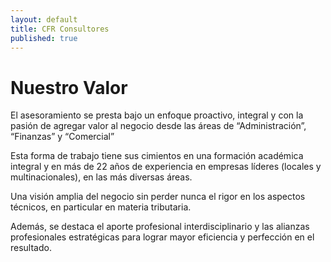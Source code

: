 ```yaml
---
layout: default
title: CFR Consultores
published: true
---
```


#  Nuestro Valor

El asesoramiento se presta bajo un enfoque proactivo, integral y con la pasión de agregar valor al negocio desde las áreas de “Administración”, “Finanzas” y “Comercial”

Esta forma de trabajo tiene sus cimientos en una formación académica integral y en más de 22 años de experiencia en empresas líderes (locales y multinacionales), en las más diversas áreas.

Una visión amplia del negocio sin perder nunca el rigor en los aspectos técnicos, en particular en materia tributaria.

Además, se destaca el aporte profesional interdisciplinario y las alianzas profesionales estratégicas para lograr mayor eficiencia y perfección en el resultado.
